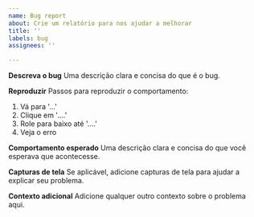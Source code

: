 ```yaml
---
name: Bug report
about: Crie um relatório para nos ajudar a melhorar
title: ''
labels: bug
assignees: ''

---
```


**Descreva o bug**
Uma descrição clara e concisa do que é o bug.

**Reproduzir**
Passos para reproduzir o comportamento:

1. Vá para '...'
2. Clique em '....'
3. Role para baixo até '....'
4. Veja o erro

**Comportamento esperado**
Uma descrição clara e concisa do que você esperava que acontecesse.

**Capturas de tela**
Se aplicável, adicione capturas de tela para ajudar a explicar seu problema.

**Contexto adicional**
Adicione qualquer outro contexto sobre o problema aqui.
